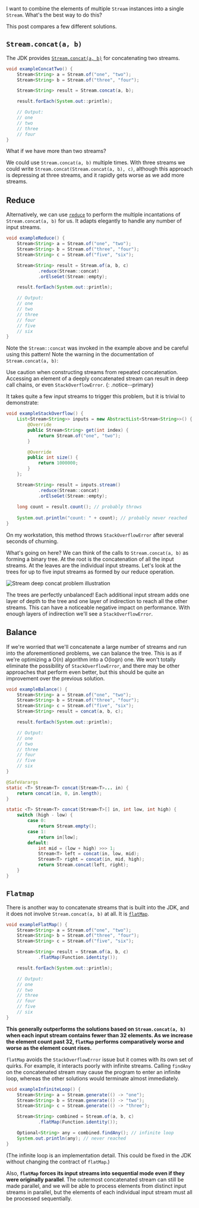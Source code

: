I want to combine the elements of multiple `Stream` instances into a single `Stream`. What's the best way to do this?

This post compares a few different solutions. 

## `Stream.concat(a, b)`

The JDK provides
[`Stream.concat(a, b)`](https://docs.oracle.com/javase/8/docs/api/java/util/stream/Stream.html#concat-java.util.stream.Stream-java.util.stream.Stream-)
for concatenating two streams. 

```java
void exampleConcatTwo() {
    Stream<String> a = Stream.of("one", "two");
    Stream<String> b = Stream.of("three", "four");

    Stream<String> result = Stream.concat(a, b);

    result.forEach(System.out::println);

    // Output:
    // one
    // two
    // three
    // four
}
```

What if we have more than two streams? 

We could use `Stream.concat(a, b)` multiple times. With three streams we could write
`Stream.concat(Stream.concat(a, b), c)`, although this approach is depressing at three streams, and it rapidly gets
worse as we add more streams.

## Reduce

Alternatively, we can use
[`reduce`](https://docs.oracle.com/javase/8/docs/api/java/util/stream/Stream.html#reduce-java.util.function.BinaryOperator-)
to perform the multiple incantations of `Stream.concat(a, b)` for us. It adapts elegantly to handle any number of input
streams. 

```java
void exampleReduce() {
    Stream<String> a = Stream.of("one", "two");
    Stream<String> b = Stream.of("three", "four");
    Stream<String> c = Stream.of("five", "six");

    Stream<String> result = Stream.of(a, b, c)
            .reduce(Stream::concat)
            .orElseGet(Stream::empty);

    result.forEach(System.out::println);

    // Output:
    // one
    // two
    // three
    // four
    // five
    // six
}
```

Note the `Stream::concat` was invoked in the example above and be careful using this pattern! Note the warning in the
documentation of `Stream.concat(a, b)`:

Use caution when constructing streams from repeated concatenation. Accessing an element of a deeply concatenated stream
can result in deep call chains, or even `StackOverflowError`.
{: .notice--primary}

It takes quite a few input streams to trigger this problem, but it is trivial to demonstrate: 

```java
void exampleStackOverflow() {
    List<Stream<String>> inputs = new AbstractList<Stream<String>>() {
        @Override
        public Stream<String> get(int index) {
            return Stream.of("one", "two");
        }

        @Override
        public int size() {
            return 1000000;
        }
    };

    Stream<String> result = inputs.stream()
            .reduce(Stream::concat)
            .orElseGet(Stream::empty);
    
    long count = result.count(); // probably throws
    
    System.out.println("count: " + count); // probably never reached
}
```

On my workstation, this method throws `StackOverflowError` after several seconds of churning.

What's going on here? We can think of the calls to `Stream.concat(a, b)` as forming a binary tree. At the root is the
concatenation of all the input streams. At the leaves are the individual input streams. Let's look at the trees for up
to five input streams as formed by our reduce operation.

![Stream deep concat problem illustration](../images/stream-deep-concat-problem.png)

The trees are perfectly unbalanced! Each additional input stream adds one layer of depth to the tree and one layer of
indirection to reach all the other streams. This can have a noticeable negative impact on performance. With enough
layers of indirection we'll see a `StackOverflowError`.

## Balance

If we're worried that we'll concatenate a large number of streams and run into the aforementioned problems, we can
balance the tree. This is as if we're optimizing a O(n) algorithm into a O(logn) one. We won't totally eliminate the
possibility of `StackOverflowError`, and there may be other approaches that perform even better, but this should be
quite an improvement over the previous solution. 

```java
void exampleBalance() {
    Stream<String> a = Stream.of("one", "two");
    Stream<String> b = Stream.of("three", "four");
    Stream<String> c = Stream.of("five", "six");
    Stream<String> result = concat(a, b, c);

    result.forEach(System.out::println);

    // Output:
    // one
    // two
    // three
    // four
    // five
    // six
}

@SafeVarargs
static <T> Stream<T> concat(Stream<T>... in) {
    return concat(in, 0, in.length);
}

static <T> Stream<T> concat(Stream<T>[] in, int low, int high) {
    switch (high - low) {
        case 0:
            return Stream.empty();
        case 1:
            return in[low];
        default:
            int mid = (low + high) >>> 1;
            Stream<T> left = concat(in, low, mid);
            Stream<T> right = concat(in, mid, high);
            return Stream.concat(left, right);
    }
}
```

## `Flatmap`

There is another way to concatenate streams that is built into the JDK, and it does not involve `Stream.concat(a, b)` at
all. It is
[`flatMap`](https://docs.oracle.com/javase/8/docs/api/java/util/stream/Stream.html#flatMap-java.util.function.Function-).

```java
void exampleFlatMap() {
    Stream<String> a = Stream.of("one", "two");
    Stream<String> b = Stream.of("three", "four");
    Stream<String> c = Stream.of("five", "six");

    Stream<String> result = Stream.of(a, b, c)
            .flatMap(Function.identity());

    result.forEach(System.out::println);

    // Output:
    // one
    // two
    // three
    // four
    // five
    // six
}
```

**This generally outperforms the solutions based on `Stream.concat(a, b)` when each input stream contains fewer than 32
elements. As we increase the element count past 32, `flatMap` performs comparatively worse and worse as the element
count rises.**

`flatMap` avoids the `StackOverflowError` issue but it comes with its own set of quirks. For example, it interacts
poorly with infinite streams. Calling `findAny` on the concatenated stream may cause the program to enter an infinite
loop, whereas the other solutions would terminate almost immediately. 

```java
void exampleInfiniteLoop() {
    Stream<String> a = Stream.generate(() -> "one");
    Stream<String> b = Stream.generate(() -> "two");
    Stream<String> c = Stream.generate(() -> "three");

    Stream<String> combined = Stream.of(a, b, c)
            .flatMap(Function.identity());

    Optional<String> any = combined.findAny(); // infinite loop
    System.out.println(any); // never reached
}
```

(The infinite loop is an implementation detail. This could be fixed in the JDK without changing the contract of
`flatMap`.)

Also, **`flatMap` forces its input streams into sequential mode even if they were originally parallel**. The outermost
concatenated stream can still be made parallel, and we will be able to process elements from distinct input streams in
parallel, but the elements of each individual input stream must all be processed sequentially.
